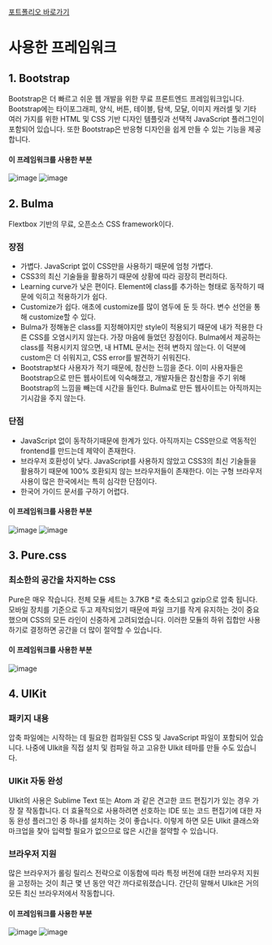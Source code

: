 [포트폴리오 바로가기](https://yuri0407.github.io/hybrid_m_portfolio/)

# 사용한 프레임워크

## 1. Bootstrap

Bootstrap은 더 빠르고 쉬운 웹 개발을 위한 무료 프론트엔드 프레임워크입니다.
Bootstrap에는 타이포그래피, 양식, 버튼, 테이블, 탐색, 모달, 이미지 캐러셀 및 기타 여러 가지를 위한 HTML 및 CSS 기반 디자인 템플릿과 선택적 JavaScript 플러그인이 포함되어 있습니다.
또한 Bootstrap은 반응형 디자인을 쉽게 만들 수 있는 기능을 제공합니다.


#### 이 프레임워크를 사용한 부분
![image](https://user-images.githubusercontent.com/94339489/196012762-5b332816-c5a0-41d3-ab97-4454990938df.jpg)
![image](https://user-images.githubusercontent.com/94339489/196012791-ad2ace91-fc35-4ebc-969d-a1a7caaecd7c.jpg)

## 2. Bulma

Flextbox 기반의 무료, 오픈소스 CSS framework이다.

### 장점

* 가볍다. JavaScript 없이 CSS만을 사용하기 때문에 엄청 가볍다.
* CSS3의 최신 기술들을 활용하기 때문에 상황에 따라 굉장히 편리하다.
* Learning curve가 낮은 편이다. Element에 class를 추가하는 형태로 동작하기 때문에 익히고 적용하기가 쉽다.
* Customize가 쉽다. 애초에 customize를 많이 염두에 둔 듯 하다. 변수 선언을 통해 customize할 수 있다.
* Bulma가 정해놓은 class를 지정해야지만 style이 적용되기 때문에 내가 적용한 다른 CSS를 오염시키지 않는다. 가장 마음에 들었던 장점이다. Bulma에서 제공하는 class를 적용시키지 않으면, 내 HTML 문서는 전혀 변하지 않는다. 이 덕분에 custom은 더 쉬워지고, CSS error를 발견하기 쉬워진다.
* Bootstrap보다 사용자가 적기 때문에, 참신한 느낌을 준다. 이미 사용자들은 Bootstrap으로 만든 웹사이트에 익숙해졌고, 개발자들은 참신함을 주기 위해 Bootstrap의 느낌을 빼는데 시간을 들인다. Bulma로 만든 웹사이트는 아직까지는 기시감을 주지 않는다.

### 단점

* JavaScript 없이 동작하기때문에 한계가 있다. 아직까지는 CSS만으로 역동적인 frontend를 만드는데 제약이 존재한다.
* 브라우저 호환성이 낮다. JavaScript를 사용하지 않았고 CSS3의 최신 기술들을 활용하기 때문에 100% 호환되지 않는 브라우저들이 존재한다. 이는 구형 브라우저 사용이 많은 한국에서는 특히 심각한 단점이다.
* 한국어 가이드 문서를 구하기 어렵다.

#### 이 프레임워크를 사용한 부분
![image](https://user-images.githubusercontent.com/94339489/196012799-e30d0395-0ffc-420e-ad8b-7fa84408dbab.jpg)
![image](https://user-images.githubusercontent.com/94339489/196012819-52c59d99-97e8-42e6-8f43-d7e93c1f5e26.jpg)


## 3. Pure.css

### 최소한의 공간을 차지하는 CSS

Pure은 매우 작습니다. 전체 모듈 세트는 3.7KB *로 축소되고 gzip으로 압축 됩니다.
모바일 장치를 기준으로 두고 제작되었기 때문에 파일 크기를 작게 유지하는 것이 중요했으며 CSS의 모든 라인이 신중하게 고려되었습니다.
이러한 모듈의 하위 집합만 사용하기로 결정하면 공간을 더 많이 절약할 수 있습니다.

#### 이 프레임워크를 사용한 부분
![image](https://user-images.githubusercontent.com/94339489/196012843-cd57b674-a222-448b-8f9e-6eef834c8317.jpg)


## 4. UIKit

### 패키지 내용

압축 파일에는 시작하는 데 필요한 컴파일된 CSS 및 JavaScript 파일이 포함되어 있습니다.
나중에 UIkit을 직접 설치 및 컴파일 하고 고유한 UIkit 테마를 만들 수도 있습니다.

### UIKit 자동 완성

UIkit의 사용은 Sublime Text 또는 Atom 과 같은 견고한 코드 편집기가 있는 경우 가장 잘 작동합니다.
더 효율적으로 사용하려면 선호하는 IDE 또는 코드 편집기에 대한 자동 완성 플러그인 중 하나를 설치하는 것이 좋습니다.
이렇게 하면 모든 UIkit 클래스와 마크업을 찾아 입력할 필요가 없으므로 많은 시간을 절약할 수 있습니다.

### 브라우저 지원

많은 브라우저가 롤링 릴리스 전략으로 이동함에 따라 특정 버전에 대한 브라우저 지원을 고정하는 것이 최근 몇 년 동안 약간 까다로워졌습니다.
간단히 말해서 UIkit은 거의 모든 최신 브라우저에서 작동합니다.


#### 이 프레임워크를 사용한 부분
![image](https://user-images.githubusercontent.com/94339489/196013083-c472843f-1f96-4d31-b188-66a92f0fe320.jpg)
![image](https://user-images.githubusercontent.com/94339489/196013088-b3f375d1-4352-4de1-81aa-08c03981277f.jpg)

